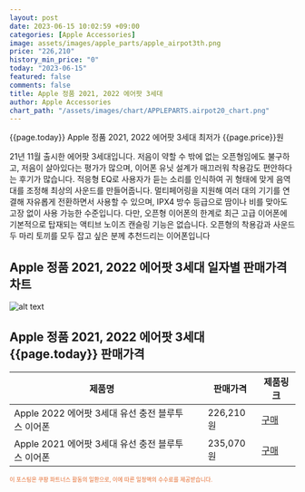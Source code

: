 ```yaml
---
layout: post
date: 2023-06-15 10:02:59 +09:00
categories: [Apple Accessories]
image: assets/images/apple_parts/apple_airpot3th.png
price: "226,210"
history_min_price: "0"
today: "2023-06-15"
featured: false
comments: false
title: Apple 정품 2021, 2022 에어팟 3세대
author: Apple Accessories
chart_path: "/assets/images/chart/APPLEPARTS.airpot20_chart.png"
---
```


{{page.today}} Apple 정품 2021, 2022 에어팟 3세대 최저가 {{page.price}}원

21년 11월 출시한 에어팟 3세대입니다.
저음이 약할 수 밖에 없는 오픈형임에도 불구하고, 저음이 살아있다는 평가가 많으며, 이어폰 유닛 설계가 매끄러워 착용감도 편안하다는 후기가 많습니다.
적응형 EQ로 사용자가 듣는 소리를 인식하여 귀 형태에 맞게 음역대를 조정해 최상의 사운드를 만들어줍니다.
멀티페어링을 지원해 여러 대의 기기를 연결해 자유롭게 전환하면서 사용할 수 있으며, IPX4 방수 등급으로 땀이나 비를 맞아도 고장 없이 사용 가능한 수준입니다.
다만, 오픈형 이어폰의 한계로 최근 고급 이어폰에 기본적으로 탑재되는 액티브 노이즈 캔슬링 기능은 없습니다.
오픈형의 착용감과 사운드 두 마리 토끼를 모두 잡고 싶은 분께 추천드리는 이어폰입니다

## Apple 정품 2021, 2022 에어팟 3세대 일자별 판매가격 차트
![alt text]({{page.chart_path}} "Apple 정품 2021, 2022 에어팟 3세대 판매가격 차트")

## Apple 정품 2021, 2022 에어팟 3세대 {{page.today}} 판매가격
<main>
<table id="rwd-table-large">
  <thead>
    <tr>
      <th>제품명</th>
      <th></th>
      <th>판매가격</th>
      <th>제품링크</th>
    </tr>
  </thead>
  <tbody><tr>
        <td>Apple 2022 에어팟 3세대 유선 충전 블루투스 이어폰</td>
        <td></td>
        <td>226,210원</td>
        <td><a href='https://link.coupang.com/a/SG83K' target='_blank'>구매</a></td>
        </tr><tr>
        <td>Apple 2021 에어팟 3세대 유선 충전 블루투스 이어폰</td>
        <td></td>
        <td>235,070원</td>
        <td><a href='https://link.coupang.com/a/SG88f' target='_blank'>구매</a></td>
        </tr></tbody>
</table>

</main>
<div style="color:#e56a2c;font-size: 0.7em;" >
이 포스팅은 쿠팡 파트너스 활동의 일환으로, 이에 따른 일정액의 수수료를 제공받습니다.
</div>

